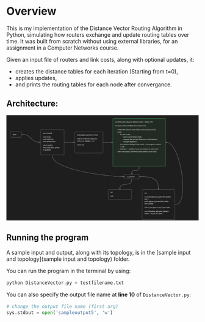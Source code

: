 # Overview
This is my implementation of the Distance Vector Routing Algorithm in Python, simulating how routers exchange and update routing tables over time. 
It was built from scratch without using external libraries, for an assignment in a Computer Networks course.

Given an input file of routers and link costs, along with optional updates, it:
- creates the distance tables for each iteration (Starting from t=0), 
- applies updates, 
- and prints the routing tables for each node after convergance.

## Architecture:
![Architecture](architecture.png)

## Running the program
A sample input and output, along with its topology, is in the [sample input and topology](sample input and topology) folder.

You can run the program in the terminal by using:
```bash
python DistanceVector.py < testfilename.txt
```

You can also specify the output file name at **line 10** of `DistanceVector.py`:

```python
# change the output file name (first arg)
sys.stdout = open('sampleoutput5', 'w')
```